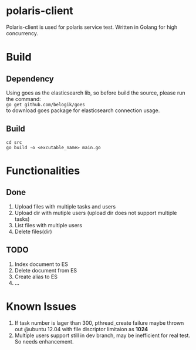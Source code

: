 polaris-client
==============

Polaris-client is used for polaris service test. Written in Golang for high concurrency.


Build
=====

Dependency
----------
Using goes as the elasticsearch lib, so before build the source, please run the command:  
`go get github.com/belogik/goes`  
to download goes package for elasticsearch connection usage.

Build
-----
`cd src`  
`go build -o <excutable_name> main.go`

Functionalities
===============

Done
----
1. Upload files with multiple tasks and users
2. Upload dir with mutiple users (upload dir does not support multiple tasks)
3. List files with multiple users
4. Delete files(dir)

TODO
----
1. Index document to ES
2. Delete document from ES
3. Create alias to ES
4. ...

Known Issues
============

1. If task number is lager than 300, pthread_create failure maybe thrown out @ubuntu 12.04 with file discriptor limitaion as **1024**
2. Multiple users support still in dev branch, may be inefficient for real test. So needs enhancement.

